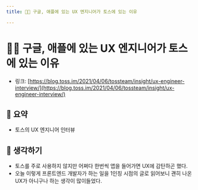 ```yaml
---
title: 👨‍🔬 구글, 애플에 있는 UX 엔지니어가 토스에 있는 이유

---
```

# 👨‍🔬 구글, 애플에 있는 UX 엔지니어가 토스에 있는 이유

- 링크: [https://blog.toss.im/2021/04/06/tossteam/insight/ux-engineer-interview/](https://blog.toss.im/2021/04/06/tossteam/insight/ux-engineer-interview/)

## 📝 요약 
- 토스의 UX 엔지니어 인터뷰  

## 🤔 생각하기 
- 토스를 주로 사용하지 않지만 어쩌다 한번씩 앱을 들어가면 UX에 감탄하곤 했다.  
- 오늘 이렇게 프론트엔드 개발자가 하는 일을 1인칭 시점의 글로 읽어보니 괜히 나온 UX가 아니구나 하는 생각이 많이들었다.  